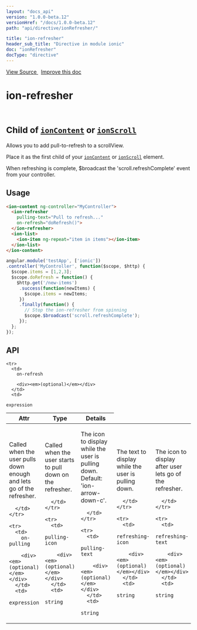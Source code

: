 ```yaml
---
layout: "docs_api"
version: "1.0.0-beta.12"
versionHref: "/docs/1.0.0-beta.12"
path: "api/directive/ionRefresher/"

title: "ion-refresher"
header_sub_title: "Directive in module ionic"
doc: "ionRefresher"
docType: "directive"
---
```


<div class="improve-docs">
  <a href='http://github.com/driftyco/ionic/tree/master/js/angular/directive/refresher.js#L2'>
    View Source
  </a>
  &nbsp;
  <a href='http://github.com/driftyco/ionic/edit/master/js/angular/directive/refresher.js#L2'>
    Improve this doc
  </a>
</div>




<h1 class="api-title">

  ion-refresher


<br />
<small>
  Child of <a href="/docs/api/directive/ionContent/"><code>ionContent</code></a> or <a href="/docs/api/directive/ionScroll/"><code>ionScroll</code></a>
</small>


</h1>





Allows you to add pull-to-refresh to a scrollView.

Place it as the first child of your <a href="/docs/api/directive/ionContent/"><code>ionContent</code></a> or
<a href="/docs/api/directive/ionScroll/"><code>ionScroll</code></a> element.

When refreshing is complete, $broadcast the 'scroll.refreshComplete' event
from your controller.








  
<h2 id="usage">Usage</h2>
  
```html
<ion-content ng-controller="MyController">
  <ion-refresher
    pulling-text="Pull to refresh..."
    on-refresh="doRefresh()">
  </ion-refresher>
  <ion-list>
    <ion-item ng-repeat="item in items"></ion-item>
  </ion-list>
</ion-content>
```
```js
angular.module('testApp', ['ionic'])
.controller('MyController', function($scope, $http) {
  $scope.items = [1,2,3];
  $scope.doRefresh = function() {
    $http.get('/new-items')
     .success(function(newItems) {
       $scope.items = newItems;
     })
     .finally(function() {
       // Stop the ion-refresher from spinning
       $scope.$broadcast('scroll.refreshComplete');
     });
  };
});
```
  
  
<h2 id="api" style="clear:both;">API</h2>

<table class="table" style="margin:0;">
  <thead>
    <tr>
      <th>Attr</th>
      <th>Type</th>
      <th>Details</th>
    </tr>
  </thead>
  <tbody>
    
    <tr>
      <td>
        on-refresh
        
        <div><em>(optional)</em></div>
      </td>
      <td>
        
  <code>expression</code>
      </td>
      <td>
        <p>Called when the user pulls down enough and lets go
of the refresher.</p>

        
      </td>
    </tr>
    
    <tr>
      <td>
        on-pulling
        
        <div><em>(optional)</em></div>
      </td>
      <td>
        
  <code>expression</code>
      </td>
      <td>
        <p>Called when the user starts to pull down
on the refresher.</p>

        
      </td>
    </tr>
    
    <tr>
      <td>
        pulling-icon
        
        <div><em>(optional)</em></div>
      </td>
      <td>
        
  <code>string</code>
      </td>
      <td>
        <p>The icon to display while the user is pulling down.
Default: &#39;ion-arrow-down-c&#39;.</p>

        
      </td>
    </tr>
    
    <tr>
      <td>
        pulling-text
        
        <div><em>(optional)</em></div>
      </td>
      <td>
        
  <code>string</code>
      </td>
      <td>
        <p>The text to display while the user is pulling down.</p>

        
      </td>
    </tr>
    
    <tr>
      <td>
        refreshing-icon
        
        <div><em>(optional)</em></div>
      </td>
      <td>
        
  <code>string</code>
      </td>
      <td>
        <p>The icon to display after user lets go of the
refresher.</p>

        
      </td>
    </tr>
    
    <tr>
      <td>
        refreshing-text
        
        <div><em>(optional)</em></div>
      </td>
      <td>
        
  <code>string</code>
      </td>
      <td>
        <p>The text to display after the user lets go of
the refresher.</p>

        
      </td>
    </tr>
    
  </tbody>
</table>

  

  





